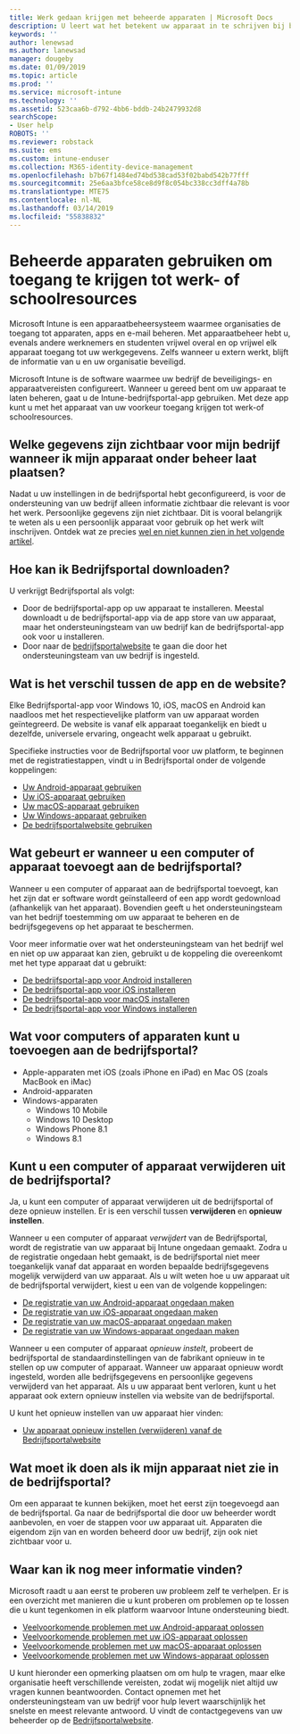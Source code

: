 ```yaml
---
title: Werk gedaan krijgen met beheerde apparaten | Microsoft Docs
description: U leert wat het betekent uw apparaat in te schrijven bij beheer met Intune.
keywords: ''
author: lenewsad
ms.author: lanewsad
manager: dougeby
ms.date: 01/09/2019
ms.topic: article
ms.prod: ''
ms.service: microsoft-intune
ms.technology: ''
ms.assetid: 523caa6b-d792-4bb6-bddb-24b2479932d8
searchScope:
- User help
ROBOTS: ''
ms.reviewer: robstack
ms.suite: ems
ms.custom: intune-enduser
ms.collection: M365-identity-device-management
ms.openlocfilehash: b7b67f1484ed74bd538cad53f02babd542b77fff
ms.sourcegitcommit: 25e6aa3bfce58ce8d9f8c054bc338cc3dff4a78b
ms.translationtype: MTE75
ms.contentlocale: nl-NL
ms.lasthandoff: 03/14/2019
ms.locfileid: "55838832"
---
```

# <a name="use-managed-devices-to-access-work-or-school-resources"></a>Beheerde apparaten gebruiken om toegang te krijgen tot werk- of schoolresources
Microsoft Intune is een apparaatbeheersysteem waarmee organisaties de toegang tot apparaten, apps en e-mail beheren. Met apparaatbeheer hebt u, evenals andere werknemers en studenten vrijwel overal en op vrijwel elk apparaat toegang tot uw werkgegevens. Zelfs wanneer u extern werkt, blijft de informatie van u en uw organisatie beveiligd.

Microsoft Intune is de software waarmee uw bedrijf de beveiligings- en apparaatvereisten configureert. Wanneer u gereed bent om uw apparaat te laten beheren, gaat u de Intune-bedrijfsportal-app gebruiken. Met deze app kunt u met het apparaat van uw voorkeur toegang krijgen tot werk-of schoolresources. 

## <a name="what-information-can-my-company-see-when-i-get-my-device-managed"></a>Welke gegevens zijn zichtbaar voor mijn bedrijf wanneer ik mijn apparaat onder beheer laat plaatsen?
Nadat u uw instellingen in de bedrijfsportal hebt geconfigureerd, is voor de ondersteuning van uw bedrijf alleen informatie zichtbaar die relevant is voor het werk. Persoonlijke gegevens zijn niet zichtbaar. Dit is vooral belangrijk te weten als u een persoonlijk apparaat voor gebruik op het werk wilt inschrijven. Ontdek wat ze precies [wel en niet kunnen zien in het volgende artikel](what-info-can-your-company-see-when-you-enroll-your-device-in-intune.md).

## <a name="how-do-i-get-company-portal"></a>Hoe kan ik Bedrijfsportal downloaden?
U verkrijgt Bedrijfsportal als volgt:

- Door de bedrijfsportal-app op uw apparaat te installeren. Meestal downloadt u de bedrijfsportal-app via de app store van uw apparaat, maar het ondersteuningsteam van uw bedrijf kan de bedrijfsportal-app ook voor u installeren.
- Door naar de [bedrijfsportalwebsite](https://go.microsoft.com/fwlink/?linkid=2010980) te gaan die door het ondersteuningsteam van uw bedrijf is ingesteld.

## <a name="whats-the-difference-between-the-app-and-the-website"></a>Wat is het verschil tussen de app en de website?
Elke Bedrijfsportal-app voor Windows 10, iOS, macOS en Android kan naadloos met het respectievelijke platform van uw apparaat worden geïntegreerd. De website is vanaf elk apparaat toegankelijk en biedt u dezelfde, universele ervaring, ongeacht welk apparaat u gebruikt. 

Specifieke instructies voor de Bedrijfsportal voor uw platform, te beginnen met de registratiestappen, vindt u in Bedrijfsportal onder de volgende koppelingen:  

- [Uw Android-apparaat gebruiken](using-your-android-device-with-intune.md)
- [Uw iOS-apparaat gebruiken](using-your-ios-device-with-intune.md)
- [Uw macOS-apparaat gebruiken](using-your-macos-device-with-intune.md)
- [Uw Windows-apparaat gebruiken](using-your-windows-device-with-intune.md)
- [De bedrijfsportalwebsite gebruiken](using-the-intune-company-portal-website.md)

## <a name="what-happens-when-you-add-a-computer-or-device-to-the-company-portal"></a>Wat gebeurt er wanneer u een computer of apparaat toevoegt aan de bedrijfsportal?
Wanneer u een computer of apparaat aan de bedrijfsportal toevoegt, kan het zijn dat er software wordt geïnstalleerd of een app wordt gedownload (afhankelijk van het apparaat). Bovendien geeft u het ondersteuningsteam van het bedrijf toestemming om uw apparaat te beheren en de bedrijfsgegevens op het apparaat te beschermen.

Voor meer informatie over wat het ondersteuningsteam van het bedrijf wel en niet op uw apparaat kan zien, gebruikt u de koppeling die overeenkomt met het type apparaat dat u gebruikt:

- [De bedrijfsportal-app voor Android installeren](what-happens-if-you-install-the-company-portal-app-and-enroll-your-device-in-intune-android.md)
- [De bedrijfsportal-app voor iOS installeren](what-happens-if-you-install-the-company-portal-app-and-enroll-your-device-in-intune-ios.md)
- [De bedrijfsportal-app voor macOS installeren](what-happens-if-you-install-the-company-portal-app-and-enroll-your-device-in-intune-macos.md)
- [De bedrijfsportal-app voor Windows installeren](about-cp-app-for-windows-10.md)

## <a name="what-kind-of-computers-or-devices-can-you-add-to-the-company-portal"></a>Wat voor computers of apparaten kunt u toevoegen aan de bedrijfsportal?
-   Apple-apparaten met iOS (zoals iPhone en iPad) en Mac OS (zoals MacBook en iMac)
-   Android-apparaten
-   Windows-apparaten
    -   Windows 10 Mobile
    -   Windows 10 Desktop
    -   Windows Phone 8.1
    -   Windows 8.1

## <a name="can-you-remove-a-computer-or-device-from-the-company-portal"></a>Kunt u een computer of apparaat verwijderen uit de bedrijfsportal?
Ja, u kunt een computer of apparaat verwijderen uit de bedrijfsportal of deze opnieuw instellen. Er is een verschil tussen **verwijderen** en **opnieuw instellen**.

Wanneer u een computer of apparaat *verwijdert* van de Bedrijfsportal, wordt de registratie van uw apparaat bij Intune ongedaan gemaakt. Zodra u de registratie ongedaan hebt gemaakt, is de bedrijfsportal niet meer toegankelijk vanaf dat apparaat en worden bepaalde bedrijfsgegevens mogelijk verwijderd van uw apparaat. Als u wilt weten hoe u uw apparaat uit de bedrijfsportal verwijdert, kiest u een van de volgende koppelingen:

- [De registratie van uw Android-apparaat ongedaan maken](unenroll-your-device-from-intune-android.md)
- [De registratie van uw iOS-apparaat ongedaan maken](unenroll-your-device-from-intune-ios.md)
- [De registratie van uw macOS-apparaat ongedaan maken](unenroll-your-device-from-intune-macos.md)
- [De registratie van uw Windows-apparaat ongedaan maken](unenroll-your-device-from-intune-windows.md)

Wanneer u een computer of apparaat *opnieuw instelt*, probeert de bedrijfsportal de standaardinstellingen van de fabrikant opnieuw in te stellen op uw computer of apparaat. Wanneer uw apparaat opnieuw wordt ingesteld, worden alle bedrijfsgegevens en persoonlijke gegevens verwijderd van het apparaat. Als u uw apparaat bent verloren, kunt u het apparaat ook extern opnieuw instellen via website van de bedrijfsportal.

U kunt het opnieuw instellen van uw apparaat hier vinden:

- [Uw apparaat opnieuw instellen (verwijderen) vanaf de Bedrijfsportalwebsite](reset-erase-your-device-cpwebsite.md)

## <a name="what-if-i-cant-see-my-device-in-the-company-portal"></a>Wat moet ik doen als ik mijn apparaat niet zie in de bedrijfsportal?
Om een apparaat te kunnen bekijken, moet het eerst zijn toegevoegd aan de bedrijfsportal. Ga naar de bedrijfsportal die door uw beheerder wordt aanbevolen, en voer de stappen voor uw apparaat uit. Apparaten die eigendom zijn van en worden beheerd door uw bedrijf, zijn ook niet zichtbaar voor u.

## <a name="where-else-can-i-go-for-help"></a>Waar kan ik nog meer informatie vinden?
Microsoft raadt u aan eerst te proberen uw probleem zelf te verhelpen. Er is een overzicht met manieren die u kunt proberen om problemen op te lossen die u kunt tegenkomen in elk platform waarvoor Intune ondersteuning biedt.

- [Veelvoorkomende problemen met uw Android-apparaat oplossen](troubleshoot-your-device-android.md)
- [Veelvoorkomende problemen met uw iOS-apparaat oplossen](troubleshoot-your-device-ios.md)
- [Veelvoorkomende problemen met uw macOS-apparaat oplossen](troubleshoot-your-device-macos.md)
- [Veelvoorkomende problemen met uw Windows-apparaat oplossen](troubleshoot-your-device-windows.md)

U kunt hieronder een opmerking plaatsen om om hulp te vragen, maar elke organisatie heeft verschillende vereisten, zodat wij mogelijk niet altijd uw vragen kunnen beantwoorden. Contact opnemen met het ondersteuningsteam van uw bedrijf voor hulp levert waarschijnlijk het snelste en meest relevante antwoord. U vindt de contactgegevens van uw beheerder op de [Bedrijfsportalwebsite](https://go.microsoft.com/fwlink/?linkid=2010980).
